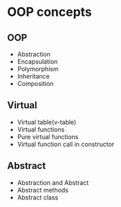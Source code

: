 # OOP concepts

## OOP
- Abstraction
- Encapsulation
- Polymorphism
- Inheritance
- Composition

## Virtual
- Virtual table(v-table)
- Virtual functions
- Pure virtual functions
- Virtual function call in constructor

## Abstract
- Abstraction and Abstract
- Abstract methods
- Abstract class
